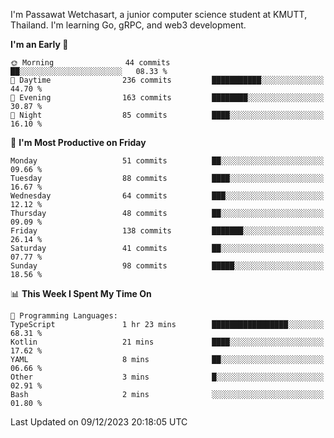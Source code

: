 
I'm Passawat Wetchasart, a junior computer science student at KMUTT, Thailand. I'm learning Go, gRPC, and web3 development.



<!--START_SECTION:waka-->
**I'm an Early 🐤** 

```text
🌞 Morning                44 commits          ██░░░░░░░░░░░░░░░░░░░░░░░   08.33 % 
🌆 Daytime                236 commits         ███████████░░░░░░░░░░░░░░   44.70 % 
🌃 Evening                163 commits         ████████░░░░░░░░░░░░░░░░░   30.87 % 
🌙 Night                  85 commits          ████░░░░░░░░░░░░░░░░░░░░░   16.10 % 
```
📅 **I'm Most Productive on Friday** 

```text
Monday                   51 commits          ██░░░░░░░░░░░░░░░░░░░░░░░   09.66 % 
Tuesday                  88 commits          ████░░░░░░░░░░░░░░░░░░░░░   16.67 % 
Wednesday                64 commits          ███░░░░░░░░░░░░░░░░░░░░░░   12.12 % 
Thursday                 48 commits          ██░░░░░░░░░░░░░░░░░░░░░░░   09.09 % 
Friday                   138 commits         ███████░░░░░░░░░░░░░░░░░░   26.14 % 
Saturday                 41 commits          ██░░░░░░░░░░░░░░░░░░░░░░░   07.77 % 
Sunday                   98 commits          █████░░░░░░░░░░░░░░░░░░░░   18.56 % 
```


📊 **This Week I Spent My Time On** 

```text
💬 Programming Languages: 
TypeScript               1 hr 23 mins        █████████████████░░░░░░░░   68.31 % 
Kotlin                   21 mins             ████░░░░░░░░░░░░░░░░░░░░░   17.62 % 
YAML                     8 mins              ██░░░░░░░░░░░░░░░░░░░░░░░   06.66 % 
Other                    3 mins              █░░░░░░░░░░░░░░░░░░░░░░░░   02.91 % 
Bash                     2 mins              ░░░░░░░░░░░░░░░░░░░░░░░░░   01.80 % 
```


 Last Updated on 09/12/2023 20:18:05 UTC
<!--END_SECTION:waka-->

<!--
**markpassawat/markpassawat** is a ✨ _special_ ✨ repository because its `README.md` (this file) appears on your GitHub profile.

Here are some ideas to get you started:

- 🔭 I’m currently working on ...
- 🌱 I’m currently learning ...
- 👯 I’m looking to collaborate on ...
- 🤔 I’m looking for help with ...
- 💬 Ask me about ...
- 📫 How to reach me: ...
- 😄 Pronouns: He/Him
- ⚡ Fun fact: ...
-->
